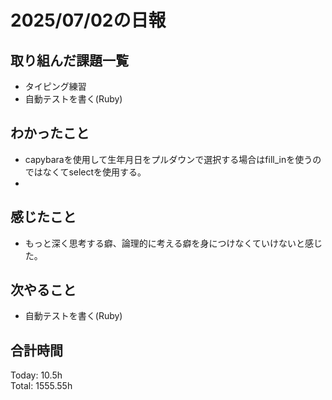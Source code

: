 # 2025/07/02の日報
## 取り組んだ課題一覧
* タイピング練習
* 自動テストを書く(Ruby)
## わかったこと 
* capybaraを使用して生年月日をプルダウンで選択する場合はfill_inを使うのではなくてselectを使用する。
* 
## 感じたこと
* もっと深く思考する癖、論理的に考える癖を身につけなくていけないと感じた。
## 次やること
* 自動テストを書く(Ruby)
##  合計時間 
Today: 10.5h<br>
Total: 1555.55h
